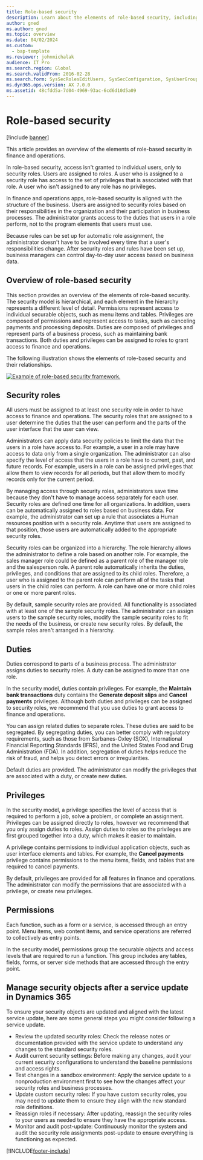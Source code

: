 ```yaml
---
title: Role-based security
description: Learn about the elements of role-based security, including overviews of security roles, duties, privileges, and permissions.
author: gned
ms.author: gned
ms.topic: overview
ms.date: 04/02/2024
ms.custom: 
  - bap-template
ms.reviewer: johnmichalak
audience: IT Pro
ms.search.region: Global
ms.search.validFrom: 2016-02-28
ms.search.form: SysSecRolesEditUsers, SysSecConfiguration, SysUserGroupInfo, SysSecRoleExcludeUsers
ms.dyn365.ops.version: AX 7.0.0
ms.assetid: 48cfdd5a-7d04-4969-93ac-6cd6d10d5a09
---
```


# Role-based security

[!include [banner](../includes/banner.md)]

This article provides an overview of the elements of role-based security in finance and operations. 

In role-based security, access isn't granted to individual users, only to security roles. Users are assigned to roles. A user who is assigned to a security role has access to the set of privileges that is associated with that role. A user who isn't assigned to any role has no privileges. 

In finance and operations apps, role-based security is aligned with the structure of the business. Users are assigned to security roles based on their responsibilities in the organization and their participation in business processes. The administrator grants access to the duties that users in a role perform, not to the program elements that users must use. 

Because rules can be set up for automatic role assignment, the administrator doesn't have to be involved every time that a user's responsibilities change. After security roles and rules have been set up, business managers can control day-to-day user access based on business data.

## Overview of role-based security

This section provides an overview of the elements of role-based security. The security model is hierarchical, and each element in the hierarchy represents a different level of detail. Permissions represent access to individual securable objects, such as menu items and tables. Privileges are composed of permissions and represent access to tasks, such as canceling payments and processing deposits. Duties are composed of privileges and represent parts of a business process, such as maintaining bank transactions. Both duties and privileges can be assigned to roles to grant access to finance and operations. 

The following illustration shows the elements of role-based security and their relationships. 

[![Example of role-based security framework.](./media/rbs.png)](./media/rbs.png)

## Security roles

All users must be assigned to at least one security role in order to have access to finance and operations. The security roles that are assigned to a user determine the duties that the user can perform and the parts of the user interface that the user can view. 

Administrators can apply data security policies to limit the data that the users in a role have access to. For example, a user in a role may have access to data only from a single organization. The administrator can also specify the level of access that the users in a role have to current, past, and future records. For example, users in a role can be assigned privileges that allow them to view records for all periods, but that allow them to modify records only for the current period. 

By managing access through security roles, administrators save time because they don't have to manage access separately for each user. Security roles are defined one time for all organizations. In addition, users can be automatically assigned to roles based on business data. For example, the administrator can set up a rule that associates a Human resources position with a security role. Anytime that users are assigned to that position, those users are automatically added to the appropriate security roles. 

Security roles can be organized into a hierarchy. The role hierarchy allows the administrator to define a role based on another role. For example, the sales manager role could be defined as a parent role of the manager role and the salesperson role. A parent role automatically inherits the duties, privileges, and conditions that are assigned to its child roles. Therefore, a user who is assigned to the parent role can perform all of the tasks that users in the child roles can perform. A role can have one or more child roles or one or more parent roles. 

By default, sample security roles are provided. All functionality is associated with at least one of the sample security roles. The administrator can assign users to the sample security roles, modify the sample security roles to fit the needs of the business, or create new security roles. By default, the sample roles aren't arranged in a hierarchy.

## Duties
Duties correspond to parts of a business process. The administrator assigns duties to security roles. A duty can be assigned to more than one role. 

In the security model, duties contain privileges. For example, the **Maintain bank transactions** duty contains the **Generate deposit slips** and **Cancel payments** privileges. Although both duties and privileges can be assigned to security roles, we recommend that you use duties to grant access to finance and operations. 

You can assign related duties to separate roles. These duties are said to be segregated. By segregating duties, you can better comply with regulatory requirements, such as those from Sarbanes-Oxley (SOX), International Financial Reporting Standards (IFRS), and the United States Food and Drug Administration (FDA). In addition, segregation of duties helps reduce the risk of fraud, and helps you detect errors or irregularities. 

Default duties are provided. The administrator can modify the privileges that are associated with a duty, or create new duties.

## Privileges
In the security model, a privilege specifies the level of access that is required to perform a job, solve a problem, or complete an assignment. Privileges can be assigned directly to roles, however we recommend that you only assign duties to roles. Assign duties to roles so the privileges are first grouped together into a duty, which makes it easier to maintain. 

A privilege contains permissions to individual application objects, such as user interface elements and tables. For example, the **Cancel payments** privilege contains permissions to the menu items, fields, and tables that are required to cancel payments. 

By default, privileges are provided for all features in finance and operations. The administrator can modify the permissions that are associated with a privilege, or create new privileges.

## Permissions
Each function, such as a form or a service, is accessed through an entry point. Menu items, web content items, and service operations are referred to collectively as entry points. 

In the security model, permissions group the securable objects and access levels that are required to run a function. This group includes any tables, fields, forms, or server side methods that are accessed through the entry point.

## Manage security objects after a service update in Dynamics 365
To ensure your security objects are updated and aligned with the latest service update, here are some general steps you might consider following a service update.

- Review the updated security roles: Check the release notes or documentation provided with the service update to understand any changes to the standard security roles.
- Audit current security settings: Before making any changes, audit your current security configurations to understand the baseline permissions and access rights.
- Test changes in a sandbox environment: Apply the service update to a nonproduction environment first to see how the changes affect your security roles and business processes.
- Update custom security roles: If you have custom security roles, you may need to update them to ensure they align with the new standard role definitions.
- Reassign roles if necessary: After updating, reassign the security roles to your users as needed to ensure they have the appropriate access.
- Monitor and audit post-update: Continuously monitor the system and audit the security role assignments post-update to ensure everything is functioning as expected.


[!INCLUDE[footer-include](../../../includes/footer-banner.md)]

